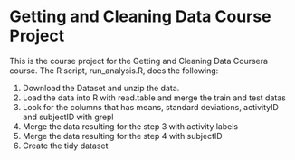 # Getting and Cleaning Data Course Project
This is the course project for the Getting and Cleaning Data Coursera course. The R script, run_analysis.R, does the following:

1. Download the Dataset and unzip the data.
2. Load the data into R with read.table and merge the train and test datas
3. Look for the columns that has means, standard deviations, activityID and subjectID with grepl
4. Merge the data resulting for the step 3 with activity labels
5. Merge the data resulting for the step 4 with subjectID
6. Create the tidy dataset
